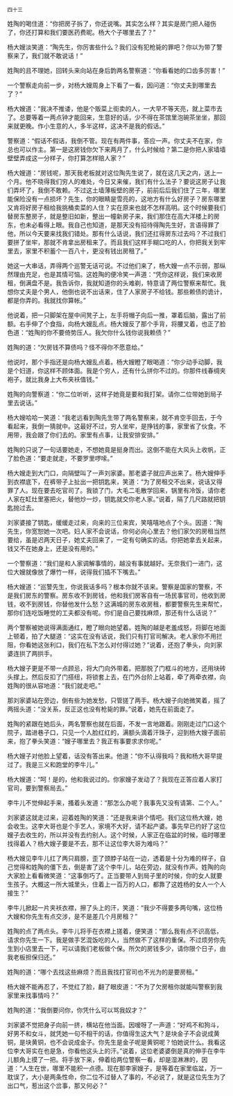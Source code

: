     四十三 

   姓陶的喝住道：“你把房子拆了，你还说嘴。其实怎么样？其实是房门把人碰伤了，你还打算和我们要医药费昵。杨大个子哪里去了？”

   杨大嫂淡笑道：“陶先生，你厉害些什么？我们没有犯枪毙的罪吧？你以为带了警察来了，我们就不敢说话！”

   姓陶的且不理她，回转头来向站在身后韵两名警察道：“你看看她的口齿多厉害！”

   一个警察走向前一步，对杨大嫂周身上下看了一看，因问道：“你丈夫到哪里去了？”

   杨大嫂道：“我决不推诿，他是个贩菜上街卖的人，一大早不等天亮，就上菜市去了。总要等着一两点钟才能回来，生意好的话，少不得在茶馆里泡碗茶坐坐，那回来就更晚。作小生意的人，多半这样，这决不是我的假话。”

   警察道：“假话不假话，我倒不管。现在有两件事，答应一声。你丈夫不在家，你总也可以作主。第一是这房钱你欠下来两月了，什么时候给？第二是你把人家墙墙壁壁弄成这一分样子，你打算怎样赔人家？”

   杨大嫂道：“房钱呢，那天我老板就对这位陶先生说了，就在这几天之内，送上一个月。他不晓得我们穷人的难处，今日又来催，我们有什么法子？要说这房子让我们弄坏了，我倒不敢赖。不过这土墙薄板壁的房子，前前后后我们住了三年，哪里能保险没有一点损坏？先生，你的眼睛是雪亮的，这地方有什么好房子？房东哪里又肯将好房子租给我挑桶卖菜的人住？实在原来也就不怎样高明。这个时候要我们替房东整房子，就是整旧如新，整出一幢新房子来，我们那住在高大洋楼上的房东，也未必看得上眼。我自己也知道，是那天没有招待得陶先生好，言语得罪了他，所以今天要来找我们错处。那有什么话说，我们还扛得房东过去吗？不过我们要拼了坐牢，那就不肯拿出房租来了。而且我们这样手糊口吃的人，你把我关到牢里去，家里不积蓄个一百八十，更没有钱出房租了。”

   她这一大串话，弄得两个巡警无话可说。不过他们来了，杨大嫂一点不示弱，那纵然理由充足，也是其情可恼。这姓陶的便冷笑一声道：“凭你这样说，我们来收房租，倒满盘不是。我告诉你，我就知道你的头难剃，特意请了两位警察来帮忙。我想你丈夫是个男人，他倒也说不出话来，住了人家房子不给钱。那些赖债的诡计，都是你弄的。我就找你算帐。”

   他说着，把一只脚架在屋中间凳子上，左手将帽子向后一推，罩着后脑，露出了前额。右手伸了个食指，向杨大嫂乱点。杨大嫂反了那个手背，将腰叉着，也正了脸色道：“姓陶的你不要倚势压人。我欠你什么钱你说我赖债？”

   姓陶的道：“欠房钱不算债吗？怪不得你不愿意给。”

   他说时，那个手指还是向杨大嫂乱点着。杨大嫂瞪了眼喝道：“你少动手动脚，我是个妇道，你这样不顾体面。我是个穷人，还有什么拼你不过的。你那件线春绸夹袍子，就比我身上大布夹袄值钱。”

   姓陶的向警察道：“你二位听听，这样子她竟是要和我打架。请你二位带她到局子里去说话。”

   杨大嫂哈哈一笑道：“我老远看到陶先生带了两名警察来，就不肯空手回去，于今看起来，我倒一猜就中。这最好不过，穷人坐牢，是挣钱的事，家里省了伙食。不用带，我会跟了你们去的。家里有点事，让我安排安排。”

   姓陶的只说了一句话要她走，不想她竟是挺身而出。这倒不能在大风头上收帆，正了脸色道：“要走就走，不要罗里啰嗦。”

   杨大嫂走到大门口，向隔壁叫了一声刘家婆。那老婆子就应声出来了。杨大嫂伸手到衣襟底下，在裤带子上扯出一把钥匙来，笑道：“为了房租交不出来，说话又得罪了人。现在要去吃官司了。我锁了门，大毛二毛散学回来，锅里有冷饭，请你老人家在缸灶里塞把火，替他炒一炒，钥匙就交你老人家。”说着，隔了几尺路就把钥匙抛过去。

   刘家婆接了钥匙，缓缓走过来，向来的三位来宾，笑嘻嘻地点了个头。因道：“陶先生，你宽恕她一次吧。妇人家不会说话，你何必向心里去？他们家欠的房租当然要给，虽是迟两天日子，她丈夫回来了，一定有句确实的话。你把她拿去关起来，钱又不在她身上，还是没有用的。”

   一个警察道：“我们是和人家调解事情的，越没有事就越好。无奈我们一进门，这位大嫂就像放了爆竹一样，说得我们插不下嘴去。”

   杨大嫂道：“巡警先生，你说我话多吗？根本你就不该来。警察是国家的警察，不是我们房东的警察。房东收不到房钱，他和我们房客自有一场民事官司，他收到房钱，收不到房钱，你替他发什么愁？这满城的房东收房租，都要警察先生来帮忙，那你们连吃饭睡觉的工夫都没有呢。你们是自己要找麻烦，那还有什么话说？”

   两个警察被她说得满面通红，瞪了眼向她望着。姓陶的越是老羞成怒，将脚在地面上顿着，拍了大腿道：“这实在没有话说，我们只有打官司解决。老人家你不用拦阻，你看她这张利口，我们在私下怎么对付得过她？”说着，还抱了拳头，向刘家婆连拱了两拱手。

   杨大嫂子更是不带一点顾忌，将大门向外带着。把那脱了门框斗的地方，还用块砖头撑上。然后反扣了门搭纽，将锁套上去，在门外台阶上站着，牵了两牵衣襟，向姓陶的很从容地道：“我们就走吧。”

   那刘家婆站在旁边，倒有些为她发愁，只管搓了两手。杨大嫂子向她微笑着，摇了两摇头道：“没关系，反正这也没有枪毙的罪。”说着，她先在前面走了。

   姓陶的紧跟在她后头，两名警察也就在后面，不发一言地跟着。刚刚走过门口这个院子，踏进巷子口，只见一个人脸红红的，满额头滴着汗珠子，迎到杨大嫂子面前来，抱了拳头笑道：“嫂子哪里去？我正有事要求求你呢。”

   杨大嫂子对他脸上望着，话没有答出来。他道：“你不认得我吗？我和杨大哥早提过了。我是三义和跑堂的李牛儿。”

   杨大嫂道：“呵！是的，他和我说过的。你家嫂子发动了？我现在正答应着人家打官司，要到警察局去。”

   李牛儿不觉伸起手来，搔着头发道：“那怎么办呢？我事先又没有请第、二个人。”

   刘家婆这就走过来，迎着姓陶的笑道：“还是我来讲个情吧。我们这位杨大嫂，她会收生。这李大哥也是个手艺人，家境不大好，请不起产婆。事先早已约好了这位嫂子去收生的，所以并没有去约别人。这个时候，人家正在临盆的时候，临时哪里找得着人？杨大嫂子要是不去，那不让这位李大哥为难吗？”

   杨大嫂见李牛儿扛了两只肩膀，歪了颈脖子站在一边，透着是十分为难的样子，自己觉得和姓陶的僵下去，倒是害了这个李牛儿，站在旁边，就没有作声。姓陶的向大家脸上看看微笑道：“这事倒巧了。正当要带人到局子里的时候，你的女人就要生孩子。大概这一所大城里头，住着上一百万的人口，都靠了这姓杨的女人一个人接生？”

   李牛儿掀起一片夹袄衣襟，擦了头上的汗，笑道：“我少不得要多两句嘴，这位杨大嫂和你先生有点交涉，是不是差几个月房租？”

   姓陶的点了两点头。李牛儿将手在衣襟上搓着，便笑道：“那么我有点不识高低，请求你先生一下。我是做手艺混饭吃的人，当然做不了这样的重保。不过烦劳你先生到小店里去一下，可以请我们老板做个保。所欠的房钱多少，请你限个日子，由我老板担保归还。”

   姓陶的道：“哪个去找这些麻烦？而且我找打官司也不光为的是要房租。”

   杨大嫂不能再忍了，不觉红了脸，翻了眼皮道：“不为了欠房租你就能叫警察到我家里来找事情吗？”

   姓陶的道：“我倒要问你，你凭什么可以骂我奴才？”

   刘家婆不觉把身子向前一挤，横站在他当面。因嗳呀了一声道：“好鸡不和狗斗，好男不和女斗，就凭她一句不相干的话，你值得生这大气？是块金子不会说成黄铜，是块黄铜，也不会说成金子。你先生是金子呢是黄铜呢？怕她说什么。我看这位李大哥实在也是急，你看他这头上的汗。”说着，这位老婆婆倒是真的伸手在李牛儿额角上摸了一把。将手放下来，伸着给两位警察一看，却是湿淋淋的，因道：“人生在世，哪里不能积一点德。现在那李家嫂子，是等着在家里临盆，万一耽误了，大小是两条性命，你二位不过替人了事的，不必说了，就是这位先生为了出口气，惹出这个岔事，那又何必？”

